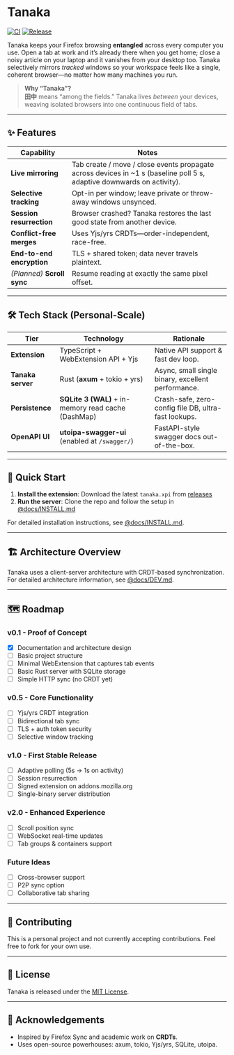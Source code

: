 # Tanaka

[![CI](https://github.com/goodbadwolf/tanaka/actions/workflows/ci.yml/badge.svg)](https://github.com/goodbadwolf/tanaka/actions/workflows/ci.yml) [![Release](https://img.shields.io/github/v/release/goodbadwolf/tanaka?include_prereleases)](https://github.com/goodbadwolf/tanaka/releases)

Tanaka keeps your Firefox browsing **entangled** across every computer you use. Open a tab at work and it’s already there when you get home; close a noisy article on your laptop and it vanishes from your desktop too. Tanaka selectively mirrors _tracked_ windows so your workspace feels like a single, coherent browser—no matter how many machines you run.

> **Why “Tanaka”?**  
> **田中** means “among the fields.” Tanaka lives _between_ your devices, weaving isolated browsers into one continuous field of tabs.

---

## ✨ Features

| Capability                  | Notes                                                                                                                  |
| --------------------------- | ---------------------------------------------------------------------------------------------------------------------- |
| **Live mirroring**          | Tab create / move / close events propagate across devices in ~1 s (baseline poll 5 s, adaptive downwards on activity). |
| **Selective tracking**      | Opt-in per window; leave private or throw-away windows unsynced.                                                       |
| **Session resurrection**    | Browser crashed? Tanaka restores the last good state from another device.                                              |
| **Conflict-free merges**    | Uses Yjs/yrs CRDTs—order-independent, race-free.                                                                       |
| **End-to-end encryption**   | TLS + shared token; data never travels plaintext.                                                                      |
| _(Planned)_ **Scroll sync** | Resume reading at exactly the same pixel offset.                                                                       |

---

## 🛠️ Tech Stack (Personal-Scale)

| Tier              | Technology                                          | Rationale                                            |
| ----------------- | --------------------------------------------------- | ---------------------------------------------------- |
| **Extension**     | TypeScript + WebExtension API + Yjs                 | Native API support & fast dev loop.                  |
| **Tanaka server** | Rust (**axum** + tokio + yrs)                       | Async, small single binary, excellent performance.   |
| **Persistence**   | **SQLite 3 (WAL)** + in-memory read cache (DashMap) | Crash-safe, zero-config file DB, ultra-fast lookups. |
| **OpenAPI UI**    | **utoipa-swagger-ui** (enabled at `/swagger/`)      | FastAPI-style swagger docs out-of-the-box.           |

---

## 🚀 Quick Start

1. **Install the extension**: Download the latest `tanaka.xpi` from [releases](https://github.com/goodbadwolf/tanaka/releases)
2. **Run the server**: Clone the repo and follow the setup in [@docs/INSTALL.md](docs/INSTALL.md)

For detailed installation instructions, see [@docs/INSTALL.md](docs/INSTALL.md).

---

## 🏗️ Architecture Overview

Tanaka uses a client-server architecture with CRDT-based synchronization. For detailed architecture information, see [@docs/DEV.md](docs/DEV.md#1-architecture).

---

## 🗺️ Roadmap

### v0.1 - Proof of Concept

- [x] Documentation and architecture design
- [ ] Basic project structure
- [ ] Minimal WebExtension that captures tab events
- [ ] Basic Rust server with SQLite storage
- [ ] Simple HTTP sync (no CRDT yet)

### v0.5 - Core Functionality

- [ ] Yjs/yrs CRDT integration
- [ ] Bidirectional tab sync
- [ ] TLS + auth token security
- [ ] Selective window tracking

### v1.0 - First Stable Release

- [ ] Adaptive polling (5s → 1s on activity)
- [ ] Session resurrection
- [ ] Signed extension on addons.mozilla.org
- [ ] Single-binary server distribution

### v2.0 - Enhanced Experience

- [ ] Scroll position sync
- [ ] WebSocket real-time updates
- [ ] Tab groups & containers support

### Future Ideas

- [ ] Cross-browser support
- [ ] P2P sync option
- [ ] Collaborative tab sharing

---

## 🤝 Contributing

This is a personal project and not currently accepting contributions. Feel free to fork for your own use.

---

## 📄 License

Tanaka is released under the [MIT License](LICENSE).

---

## 🙏 Acknowledgements

- Inspired by Firefox Sync and academic work on **CRDTs**.
- Uses open-source powerhouses: axum, tokio, Yjs/yrs, SQLite, utoipa.
